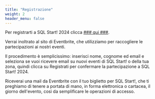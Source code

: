 ```yaml
---
title: "Registrazione"
weight: 2
header_menu: false
---
```


Per registrarti a SQL Start! 2024 clicca [### qui ###](https://www.eventbrite.it/e/biglietti-sql-start-2024-853847108687).

Verrai inoltrato al sito di Eventbrite, che utilizziamo per raccogliere le partecipazioni ai nostri eventi.

Il procedimento è semplicissimo: inserisci nome, cognome ed email e seleziona se vuoi ricevere email su nuovi eventi di SQL Start! o della tua zona, quindi clicca su Registrati per confermare la partecipazione a SQL Start! 2024.

Riceverai una mail da Eventbrite con il tuo biglietto per SQL Start!, che ti preghiamo di tenere a portata di mano, in forma elettronica o cartacea, il giorno dell'evento, così da semplificare le operazioni di accesso.